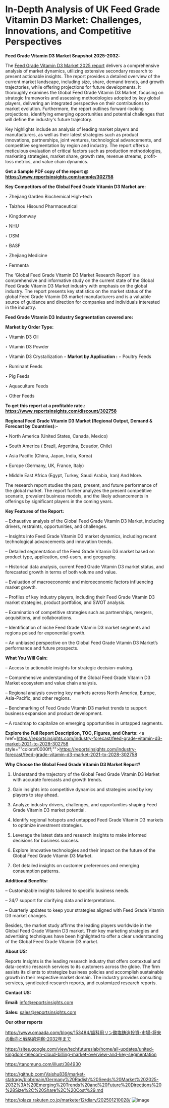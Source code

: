 # In-Depth Analysis of UK Feed Grade Vitamin D3 Market: Challenges, Innovations, and Competitive Perspectives

<strong>Feed Grade Vitamin D3 Market Snapshot 2025-2032:</strong>

The <a href=https://www.reportsinsights.com/sample/302758>Feed Grade Vitamin D3 Market 2025 report</a> delivers a comprehensive analysis of market dynamics, utilizing extensive secondary research to present actionable insights. The report provides a detailed overview of the current market landscape, including size, share, demand trends, and growth trajectories, while offering projections for future developments. It thoroughly examines the Global Feed Grade Vitamin D3 Market, focusing on strategic frameworks and assessing methodologies adopted by key global players, delivering an integrated perspective on their contributions to market evolution. Furthermore, the report outlines forward-looking projections, identifying emerging opportunities and potential challenges that will define the industry's future trajectory.

Key highlights include an analysis of leading market players and manufacturers, as well as their latest strategies such as product innovations, partnerships, joint ventures, technological advancements, and competitive segmentation by region and industry. The report offers a meticulous evaluation of critical factors such as production methodologies, marketing strategies, market share, growth rate, revenue streams, profit-loss metrics, and value chain dynamics.

<strong>Get a Sample PDF copy of the report @ <a href=https://www.reportsinsights.com/sample/302758 style=color:#0000ff;>https://www.reportsinsights.com/sample/302758</a></strong>

<strong>Key Competitors of the Global Feed Grade Vitamin D3 Market are:</strong>

‣ Zhejiang Garden Biochemical High-tech

‣ Taizhou Hisound Pharmaceutical

‣ Kingdomway

‣ NHU

‣ DSM

‣ BASF

‣ Zhejiang Medicine

‣ Fermenta

The ‘Global Feed Grade Vitamin D3 Market Research Report’ is a comprehensive and informative study on the current state of the Global Feed Grade Vitamin D3 Market industry with emphasis on the global industry. The report presents key statistics on the market status of the global Feed Grade Vitamin D3 market manufacturers and is a valuable source of guidance and direction for companies and individuals interested in the industry.

<strong>Feed Grade Vitamin D3 Industry Segmentation covered are:</strong>

<strong>Market by Order Type: </strong>

‣ Vitamin D3 Oil

‣ Vitamin D3 Powder

‣ Vitamin D3 Crystallization
‣ 
<strong>Market by Application :</strong>
‣ Poultry Feeds

‣ Ruminant Feeds

‣ Pig Feeds

‣ Aquaculture Feeds

‣ Other Feeds

<strong>To get this report at a profitable rate.: <a href=https://www.reportsinsights.com/discount/302758 style=color:#0000ff;>https://www.reportsinsights.com/discount/302758</a></strong>

<strong>Regional Feed Grade Vitamin D3 Market (Regional Output, Demand &amp; Forecast by Countries):-</strong>

• North America (United States, Canada, Mexico)

• South America ( Brazil, Argentina, Ecuador, Chile)

• Asia Pacific (China, Japan, India, Korea)

• Europe (Germany, UK, France, Italy)

• Middle East Africa (Egypt, Turkey, Saudi Arabia, Iran) And More.

The research report studies the past, present, and future performance of the global market. The report further analyzes the present competitive scenario, prevalent business models, and the likely advancements in offerings by significant players in the coming years.

<strong>Key Features of the Report:</strong>

– Exhaustive analysis of the Global Feed Grade Vitamin D3 Market, including drivers, restraints, opportunities, and challenges.

– Insights into Feed Grade Vitamin D3 market dynamics, including recent technological advancements and innovation trends.

– Detailed segmentation of the Feed Grade Vitamin D3 market based on product type, application, end-users, and geography.

– Historical data analysis, current Feed Grade Vitamin D3 market status, and forecasted growth in terms of both volume and value.

– Evaluation of macroeconomic and microeconomic factors influencing market growth.

– Profiles of key industry players, including their Feed Grade Vitamin D3 market strategies, product portfolios, and SWOT analysis.

– Examination of competitive strategies such as partnerships, mergers, acquisitions, and collaborations.

– Identification of niche Feed Grade Vitamin D3 market segments and regions poised for exponential growth.

– An unbiased perspective on the Global Feed Grade Vitamin D3 Market’s performance and future prospects.

<strong>What You Will Gain:</strong>

– Access to actionable insights for strategic decision-making.

– Comprehensive understanding of the Global Feed Grade Vitamin D3 Market ecosystem and value chain analysis.

– Regional analysis covering key markets across North America, Europe, Asia-Pacific, and other regions.

– Benchmarking of Feed Grade Vitamin D3 market trends to support business expansion and product development.

– A roadmap to capitalize on emerging opportunities in untapped segments.

<strong>Explore the Full Report Description, TOC, Figures, and Charts:</strong>
<a href=https://reportsinsights.com/industry-forecast/feed-grade-vitamin-d3-market-2021-to-2028-302758 style=""color:#0000ff;"">https://reportsinsights.com/industry-forecast/feed-grade-vitamin-d3-market-2021-to-2028-302758</a>

<strong>Why Choose the Global Feed Grade Vitamin D3 Market Report?</strong>

1. Understand the trajectory of the Global Feed Grade Vitamin D3 Market with accurate forecasts and growth trends.

2. Gain insights into competitive dynamics and strategies used by key players to stay ahead.

3. Analyze industry drivers, challenges, and opportunities shaping Feed Grade Vitamin D3 market potential.

4. Identify regional hotspots and untapped Feed Grade Vitamin D3 markets to optimize investment strategies.

5. Leverage the latest data and research insights to make informed decisions for business success.

6. Explore innovative technologies and their impact on the future of the Global Feed Grade Vitamin D3 Market.

7. Get detailed insights on customer preferences and emerging consumption patterns.

<strong>Additional Benefits:</strong>

– Customizable insights tailored to specific business needs.

– 24/7 support for clarifying data and interpretations.

– Quarterly updates to keep your strategies aligned with Feed Grade Vitamin D3 market changes.

Besides, the market study affirms the leading players worldwide in the Global Feed Grade Vitamin D3 market. Their key marketing strategies and advertising techniques have been highlighted to offer a clear understanding of the Global Feed Grade Vitamin D3 market.

<strong><strong>About US</strong>:</strong>

Reports Insights is the leading research industry that offers contextual and data-centric research services to its customers across the globe. The firm assists its clients to strategize business policies and accomplish sustainable growth in their respective market domain. The industry provides consulting services, syndicated research reports, and customized research reports.

<strong>Contact US:</strong>

<p class=><b>Email:</b> <a href=mailto:info@reportsinsights.com>info@reportsinsights.com</a></p>
<p class=><b>Sales:</b> <a href=mailto:sales@reportsinsights.com>sales@reportsinsights.com</a></p>

<strong>Our other reports</strong>

<a href=https://www.omaada.com/blogs/153484/歯科用リン酸塩鋳造投資-市場-将来の動向と戦略的洞察-2032年まで>https://www.omaada.com/blogs/153484/歯科用リン酸塩鋳造投資-市場-将来の動向と戦略的洞察-2032年まで</a>

<a href=https://sites.google.com/view/techfutureslab/home/all-updates/united-kingdom-telecom-cloud-billing-market-overview-and-key-segmentation>https://sites.google.com/view/techfutureslab/home/all-updates/united-kingdom-telecom-cloud-billing-market-overview-and-key-segmentation</a>

<a href=https://tanomuno.com/illust/384930>https://tanomuno.com/illust/384930</a>

<a href=https://github.com/Vaishu839/market-statragy/blob/main/Germany%20Radish%20Seeds%20Market%202025-2032%3A%20Emerging%20Trends%20and%20Future%20Directions%20%28Size%2C%20Share%2C%20Cost%29.md>https://github.com/Vaishu839/market-statragy/blob/main/Germany%20Radish%20Seeds%20Market%202025-2032%3A%20Emerging%20Trends%20and%20Future%20Directions%20%28Size%2C%20Share%2C%20Cost%29.md</a>

<a href=https://plaza.rakuten.co.jp/marketer12/diary/202501210028/>https://plaza.rakuten.co.jp/marketer12/diary/202501210028/</a>
![image](https://github.com/user-attachments/assets/70856443-6b1c-4fb7-8809-9386682893a1)

